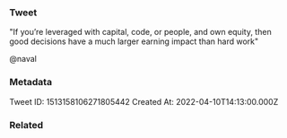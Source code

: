 ### Tweet
"If you’re leveraged with capital, code, or people, and own equity, then good decisions have a much larger earning impact than hard work" 

@naval

### Metadata
Tweet ID: 1513158106271805442
Created At: 2022-04-10T14:13:00.000Z

### Related

